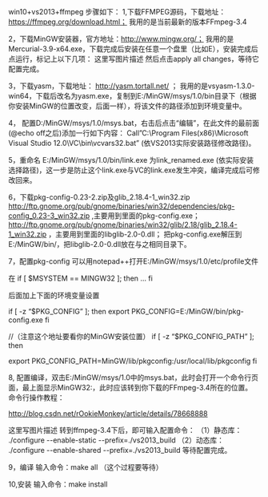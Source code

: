 win10+vs2013+ffmpeg
步骤如下：
1,下载FFMPEG源码，下载地址：https://ffmpeg.org/download.html； 
我用的是当前最新的版本FFmpeg-3.4

2，下载MinGW安装器，官方地址：http://www.mingw.org/； 
我用的是Mercurial-3.9-x64.exe，下载完成后安装在任意一个盘里（比如E），安装完成后点运行，标记上以下几项： 
这里写图片描述 
然后点击apply all changes，等待它配置完成。

3，下载yasm，下载地址： http://yasm.tortall.net/ ； 
我用的是vsyasm-1.3.0-win64，下载后改名为yasm.exe，复制到E:/MinGW/msys/1.0/bin目录下（根据你安装MinGW的位置改变，后面一样），将该文件的路径添加到环境变量中。

4， 配置D:/MinGW/msys/1.0/msys.bat，右击后点击“编辑”，在此文件的最前面(@echo off之后)添加一行如下内容： 
Call”C:\Program Files(x86)\Microsoft Visual Studio 12.0\VC\bin\vcvars32.bat” (依VS2013实际安装路径修改路径)。

5，重命名 E:/MinGW/msys/1.0/bin/link.exe 为link_renamed.exe (依实际安装选择路径)，这一步是防止这个link.exe与VC的link.exe发生冲突，编译完成后可修改回来。

6，下载pkg-config-0.23-2.zip及glib_2.18.4-1_win32.zip 
http://ftp.gnome.org/pub/gnome/binaries/win32/dependencies/pkg-config_0.23-3_win32.zip ,主要用到里面的pkg-config.exe； 
http://ftp.gnome.org/pub/gnome/binaries/win32/glib/2.18/glib_2.18.4-1_win32.zip ，主要用到里面的libglib-2.0-0.dll； 
把pkg-config.exe解压到E:/MinGW/bin/，把libglib-2.0-0.dll放在与之相同目录下。

7，配置pkg-config 
可以用notepad++打开E:/MinGW/msys/1.0/etc/profile文件

在 
if [ $MSYSTEM == MINGW32 ]; then 
… 
fi

后面加上下面的环境变量设置

if [ -z “$PKG_CONFIG” ]; then 
export PKG_CONFIG=E:/MinGW/bin/pkg-config.exe 
fi

//（注意这个地址要看你的MinGW安装位置） 
if [ -z “$PKG_CONFIG_PATH” ]; then

export PKG_CONFIG_PATH=MinGW/lib/pkgconfig:/usr/local/lib/pkgconfig 
fi

8, 配置编译，双击E:/MinGW/msys/1.0中的msys.bat，此时会打开一个命令行页面，最上面显示MinGW32:，此时应该转到你下载的FFmpeg-3.4所在的位置。 
命令行操作教程：

http://blog.csdn.net/rOokieMonkey/article/details/78668888

这里写图片描述
转到ffmpeg-3.4下后，即可输入配置命令： 
（1）静态库： 
./configure --enable-static --prefix=./vs2013_build 
（2）动态库： 
./configure --enable-shared --prefix=./vs2013_build 
等待配置完成。

9，编译 
输入命令：make all （这个过程要等待）

10,安装 
输入命令：make install